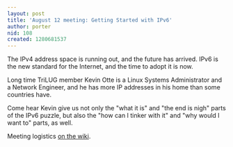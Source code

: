 ```yaml
---
layout: post
title: 'August 12 meeting: Getting Started with IPv6'
author: porter
nid: 108
created: 1280681537
---
```

The IPv4 address space is running out, and the future has arrived.
IPv6 is the new standard for the Internet, and the time to adopt it is
now.

Long time TriLUG member Kevin Otte is a Linux Systems Administrator
and a Network Engineer, and he has more IP addresses in his home
than some countries have.

Come hear Kevin give us not only the "what it is" and "the end is nigh"
parts of the IPv6 puzzle, but also the "how can I tinker with it" and "why
would I want to" parts, as well.

Meeting logistics <a href=http://trilug.org/wiki/Meetings_Schedule>on the wiki</a>.
